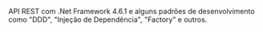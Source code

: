 API REST com .Net Framework 4.6.1 e alguns padrões de desenvolvimento como "DDD", "Injeção de Dependência", "Factory" e outros.
